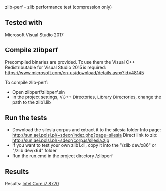 zlib-perf - zlib performance test (compression only)

Tested with
-----------
Microsoft Visual Studio 2017

Compile zlibperf
----------------
Precompiled binaries are provided. To use them the Visual C++ Redistributable for Visual Studio 2015 is required:
https://www.microsoft.com/en-us/download/details.aspx?id=48145

To compile zlib-perf:
- Open zlibperf/zlibperf.sln
- In the project settings, VC++ Directories, Library Directories, change the path to the zlib1.lib

Run the tests
-------------
- Download the silesia corpus and extract it to the silesia folder
  Info page: http://sun.aei.polsl.pl/~sdeor/index.php?page=silesia
  Direct link to zip: http://sun.aei.polsl.pl/~sdeor/corpus/silesia.zip
- If you want to test your own zlib1.dll, copy it into the "/zlib dev/x86" or "/zlib dev/x64" folder
- Run the run.cmd in the project directory /zlibperf

Results
-------
Results:
[Intel Core i7 8770](Results.md)